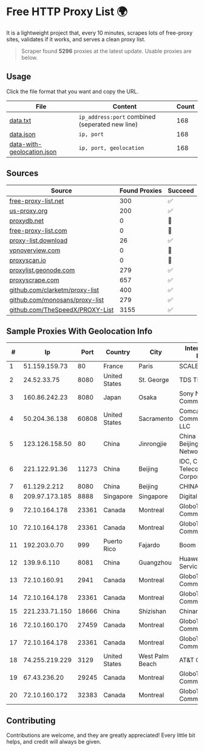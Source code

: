 
# Free HTTP Proxy List 🌍

It is a lightweight project that, every 10 minutes, scrapes lots of free-proxy sites, validates if it works, and serves a clean proxy list.


> Scraper found **5296** proxies at the latest update. Usable proxies are below.

## Usage

Click the file format that you want and copy the URL.


|File|Content|Count|
|----|-------|-----|
|[data.txt](https://raw.githubusercontent.com/themiralay/Proxy-List-World/master/data.txt)|`ip_address:port` combined (seperated new line)|168|
|[data.json](https://raw.githubusercontent.com/themiralay/Proxy-List-World/master/data.json)|`ip, port`|168|
|[data-with-geolocation.json](https://raw.githubusercontent.com/themiralay/Proxy-List-World/master/data-with-geolocation.json)|`ip, port, geolocation`|168|

## Sources

|Source|Found Proxies|Succeed|
|------|-------------|-------|
|[free-proxy-list.net](https://free-proxy-list.net)|300|✅|
|[us-proxy.org](https://www.us-proxy.org)|200|✅|
|[proxydb.net](http://proxydb.net)|0|🚫|
|[free-proxy-list.com](https://free-proxy-list.com/?page=&port=&type%5B%5D=http&type%5B%5D=https&up_time=0&search=Search)|0|🚫|
|[proxy-list.download](https://www.proxy-list.download/HTTP)|26|✅|
|[vpnoverview.com](https://vpnoverview.com/privacy/anonymous-browsing/free-proxy-servers)|0|🚫|
|[proxyscan.io](https://www.proxyscan.io)|0|🚫|
|[proxylist.geonode.com](https://proxylist.geonode.com/api/proxy-list?limit=300&page=1&sort_by=lastChecked&sort_type=desc&protocols=http,https)|279|✅|
|[proxyscrape.com](https://api.proxyscrape.com/v2/?request=displayproxies&protocol=http&timeout=10000&country=all&ssl=all&anonymity=all)|657|✅|
|[github.com/clarketm/proxy-list](https://raw.githubusercontent.com/clarketm/proxy-list/master/proxy-list-raw.txt)|400|✅|
|[github.com/monosans/proxy-list](https://raw.githubusercontent.com/monosans/proxy-list/main/proxies/http.txt)|279|✅|
|[github.com/TheSpeedX/PROXY-List](https://raw.githubusercontent.com/TheSpeedX/PROXY-List/master/http.txt)|3155|✅|


## Sample Proxies With Geolocation Info

|#|Ip|Port|Country|City|Internet Service Provider|
|-|--|----|-------|----|-------------------------|
|1|51.159.159.73|80|France|Paris|SCALEWAY|
|2|24.52.33.75|8080|United States|St. George|TDS TELECOM|
|3|160.86.242.23|8080|Japan|Osaka|Sony Network Communications Inc|
|4|50.204.36.138|60808|United States|Sacramento|Comcast Cable Communications, LLC|
|5|123.126.158.50|80|China|Jinrongjie|China Unicom Beijing Province Network|
|6|221.122.91.36|11273|China|Beijing|IDC, China Telecommunications Corporation|
|7|61.129.2.212|8080|China|Beijing|CHINANET|
|8|209.97.173.185|8888|Singapore|Singapore|DigitalOcean, LLC|
|9|72.10.164.178|23361|Canada|Montreal|GloboTech Communications|
|10|72.10.164.178|23361|Canada|Montreal|GloboTech Communications|
|11|192.203.0.70|999|Puerto Rico|Fajardo|Boom NET|
|12|139.9.6.110|8081|China|Guangzhou|Huawei Cloud Service data center|
|13|72.10.160.91|2941|Canada|Montreal|GloboTech Communications|
|14|72.10.164.178|23361|Canada|Montreal|GloboTech Communications|
|15|221.233.71.150|18666|China|Shizishan|Chinanet|
|16|72.10.160.170|27459|Canada|Montreal|GloboTech Communications|
|17|72.10.164.178|23361|Canada|Montreal|GloboTech Communications|
|18|74.255.219.229|3129|United States|West Palm Beach|AT&T Corp.|
|19|67.43.236.20|29245|Canada|Montreal|GloboTech Communications|
|20|72.10.160.172|32383|Canada|Montreal|GloboTech Communications|



## Contributing

Contributions are welcome, and they are greatly appreciated! Every
little bit helps, and credit will always be given.

